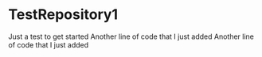 # TestRepository1
Just a test to get started
Another line of code that I just added
Another line of code that I just added
